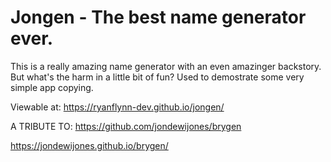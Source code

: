 # Jongen - The best name generator ever.

This is a really amazing name generator with an even amazinger backstory. But what's the harm in a little bit of fun? Used to demostrate some very simple app copying.

Viewable at: https://ryanflynn-dev.github.io/jongen/


A TRIBUTE TO: https://github.com/jondewijones/brygen

https://jondewijones.github.io/brygen/
